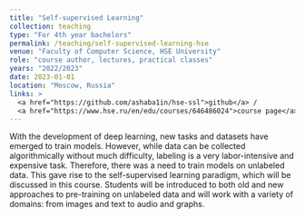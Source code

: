 ```yaml
---
title: "Self-supervised Learning"
collection: teaching
type: "For 4th year bachelors"
permalink: /teaching/self-supervised-learning-hse
venue: "Faculty of Computer Science, HSE University"
role: "course author, lectures, practical classes"
years: "2022/2023"
date: 2023-01-01
location: "Moscow, Russia"
links: >
  <a href="https://github.com/ashaba1in/hse-ssl">github</a> /
  <a href="https://www.hse.ru/en/edu/courses/646486024">course page</a>
---
```


With the development of deep learning, new tasks and datasets have emerged to train models.
However, while data can be collected algorithmically without much difficulty,
labeling is a very labor-intensive and expensive task. Therefore, there was a need to train models on
unlabeled data. This gave rise to the self-supervised learning paradigm, which will be discussed
in this course. Students will be introduced to both old and new approaches to pre-training on
unlabeled data and will work with a variety of domains: from images and text to audio and graphs.